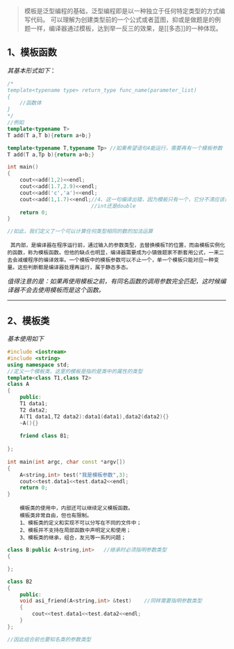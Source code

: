 >模板是泛型编程的基础，泛型编程即是以一种独立于任何特定类型的方式编写代码。
>可以理解为创建类型前的一个公式或者蓝图，抑或是做题是的例题一样，编译器通过模板，达到举一反三的效果，是[[多态]]的一种体现。

## 1、模板函数
_其基本形式如下_：
```cpp
/*
template<typename type> return_type func_name(parameter_list)
{
	//函数体
}
*/
//例如
template<typename T> 
T add(T a,T b){return a+b;}

template<typename T,typename Tp> //如果希望语句4能运行，需要再有一个模板参数
T add(T a,Tp b){return a+b;}

int main()
{
    cout<<add(1,2)<<endl;
    cout<<add(1.7,2.9)<<endl;
    cout<<add('c','a')<<endl;
    cout<<add(1,1.7)<<endl;//4、这一句编译出错，因为模板只有一个，它分不清应该选取
						   //int还是double 
    return 0;
}

//如此，我们定义了一个可以计算任何类型相同的数的加法运算
```

     其内部，是编译器在程序运行前，通过输入的参数类型，去替换模板T的位置，而由模板实例化的函数，称为模板函数。但他的缺点也明显，编译器需要成为小镇做题家不断套用公式，一来二去会减缓程序的编译效率。一个模板中的模板参数可以不止一个，单一个模板只能对应一种变量。这些判断都是编译器处理再运行，属于静态多态。

*值得注意的是：如果再使用模板之前，有同名函数的调用参数完全匹配，这时候编译器不会去使用模板而是这个函数。*

----
## 2、模板类
*基本使用如下*
```cpp
#include <iostream>
#include <string>
using namespace std;
//定义一个模板类，这里的模板是指的是类中的属性的类型
template<class T1,class T2>
class A
{
    public:
    T1 data1;
    T2 data2;
    A(T1 data1,T2 data2):data1(data1),data2(data2){}
    ~A(){}
   
	friend class B1;
    
};
  
int main(int argc, char const *argv[])
{
    A<string,int> test("我是模板参数",3);
    cout<<test.data1<<test.data2<<endl;
    return 0;
}
```

		模板类的使用中，内部还可以继续定义模板函数。
		模板类非常自由，但也有限制。
		1、模板类的定义和实现不可以分写在不同的文件中；
		2、模板并不支持在局部函数中声明定义和使用；
		3、模板类的继承，组合，友元等一系列问题；

```cpp
class B:public A<string,int>   //继承时必须指明参数类型
{

};

class B2
{
    public:
    void asi_friend(A<string,int> &test)    //同样需要指明参数类型
    {
        cout<<test.data1<<test.data2<<endl;
    }
};

//因此组合前也要知名类的参数类型
```